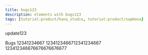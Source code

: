 ```yaml
---
title: bugs123
description: elements with bugs123
tags: [tutorial:product/hana_studio, tutorial:product/sapHana]
---
```

update123

Bugs 12341234667 1234123466712341234667 123412346676676676676677
